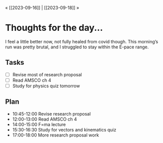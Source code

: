 « [[2023-09-16]] | [[2023-09-18]] » 
# Thoughts for the day...

I feel a little better now, not fully healed from covid though. This morning’s run was pretty brutal, and I struggled to stay within the E-pace range.

## Tasks

- [ ] Revise most of research proposal
- [ ] Read AMSCO ch 4
- [ ] Study for physics quiz tomorrow

## Plan
- 10:45-12:00 Revise research proposal
- 12:00-13:00 Read AMSCO ch 4
- 14:00-15:00 F=ma lecture
- 15:30-16:30 Study for vectors and kinematics quiz
- 17:00-18:00 More research proposal work